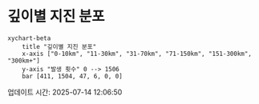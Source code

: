 # 깊이별 지진 분포

```mermaid
xychart-beta
    title "깊이별 지진 분포"
    x-axis ["0-10km", "11-30km", "31-70km", "71-150km", "151-300km", "300km+"]
    y-axis "발생 횟수" 0 --> 1506
    bar [411, 1504, 47, 6, 0, 0]
```

업데이트 시간: 2025-07-14 12:06:50

